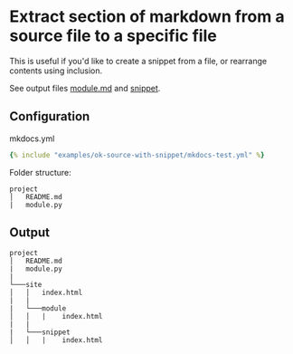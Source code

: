 # Extract section of markdown from a source file to a specific file

This is useful if you'd like to create a snippet from a file, or rearrange
contents using inclusion.


See output files [module.md](module.md) and [snippet](snippet.md).

## Configuration

mkdocs.yml

```yaml
{% include "examples/ok-source-with-snippet/mkdocs-test.yml" %}
```

Folder structure:

```
project
│   README.md
|   module.py
```

## Output

```
project
│   README.md
|   module.py
|
└───site
│   │   index.html
|   |   
|   └───module
│   │   |    index.html
|   |   
|   └───snippet
│   │   |    index.html
```
